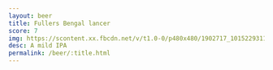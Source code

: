 ```yaml
---
layout: beer
title: Fullers Bengal lancer
score: 7
img: https://scontent.xx.fbcdn.net/v/t1.0-0/p480x480/1902717_10152293116728745_604384062_n.jpg?oh=3ddaece7b034d3e8726361b4bb69b425&oe=58693365
desc: A mild IPA
permalink: /beer/:title.html
---
```

